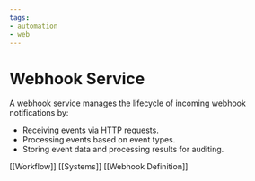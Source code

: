 ```yaml
---
tags:
- automation
- web
---
```


# Webhook Service

A webhook service manages the lifecycle of incoming webhook notifications by:

- Receiving events via HTTP requests.
- Processing events based on event types.
- Storing event data and processing results for auditing.

[[Workflow]]    [[Systems]]  [[Webhook Definition]]